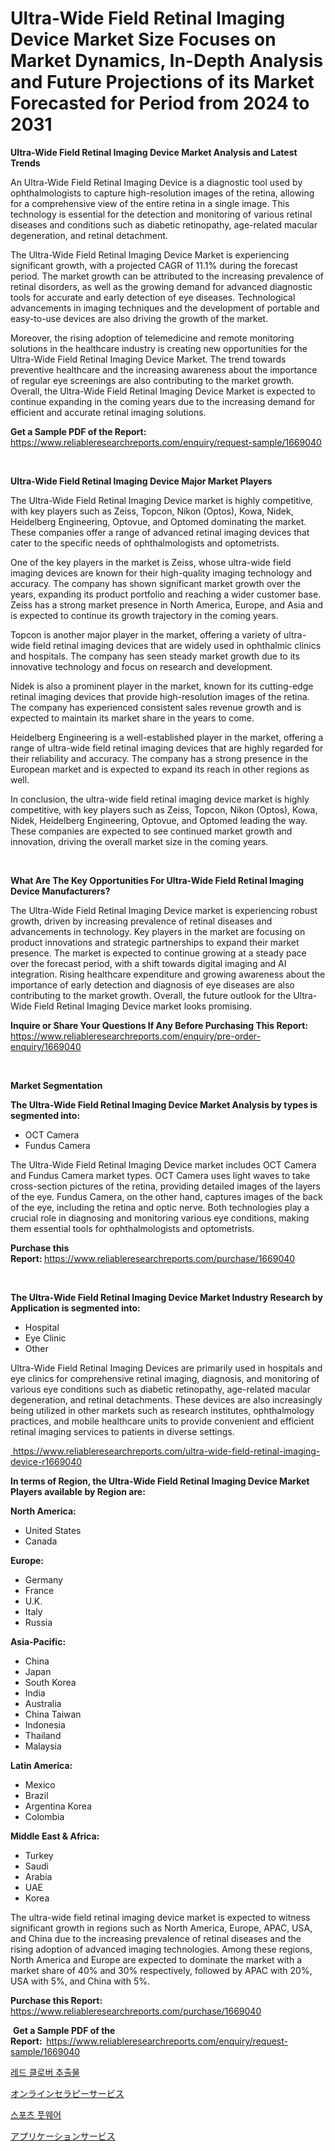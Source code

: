 <p><h1>Ultra-Wide Field Retinal Imaging Device Market Size Focuses on Market Dynamics, In-Depth Analysis and Future Projections of its Market Forecasted for Period from 2024 to 2031</h1></p><p><strong>Ultra-Wide Field Retinal Imaging Device Market Analysis and Latest Trends</strong></p>
<p><p>An Ultra-Wide Field Retinal Imaging Device is a diagnostic tool used by ophthalmologists to capture high-resolution images of the retina, allowing for a comprehensive view of the entire retina in a single image. This technology is essential for the detection and monitoring of various retinal diseases and conditions such as diabetic retinopathy, age-related macular degeneration, and retinal detachment.</p><p>The Ultra-Wide Field Retinal Imaging Device Market is experiencing significant growth, with a projected CAGR of 11.1% during the forecast period. The market growth can be attributed to the increasing prevalence of retinal disorders, as well as the growing demand for advanced diagnostic tools for accurate and early detection of eye diseases. Technological advancements in imaging techniques and the development of portable and easy-to-use devices are also driving the growth of the market.</p><p>Moreover, the rising adoption of telemedicine and remote monitoring solutions in the healthcare industry is creating new opportunities for the Ultra-Wide Field Retinal Imaging Device Market. The trend towards preventive healthcare and the increasing awareness about the importance of regular eye screenings are also contributing to the market growth. Overall, the Ultra-Wide Field Retinal Imaging Device Market is expected to continue expanding in the coming years due to the increasing demand for efficient and accurate retinal imaging solutions.</p></p>
<p><strong>Get a Sample PDF of the Report:&nbsp;</strong> <a href="https://www.reliableresearchreports.com/enquiry/request-sample/1669040">https://www.reliableresearchreports.com/enquiry/request-sample/1669040</a></p>
<p>&nbsp;</p>
<p><strong>Ultra-Wide Field Retinal Imaging Device Major Market Players</strong></p>
<p><p>The Ultra-Wide Field Retinal Imaging Device market is highly competitive, with key players such as Zeiss, Topcon, Nikon (Optos), Kowa, Nidek, Heidelberg Engineering, Optovue, and Optomed dominating the market. These companies offer a range of advanced retinal imaging devices that cater to the specific needs of ophthalmologists and optometrists.</p><p>One of the key players in the market is Zeiss, whose ultra-wide field imaging devices are known for their high-quality imaging technology and accuracy. The company has shown significant market growth over the years, expanding its product portfolio and reaching a wider customer base. Zeiss has a strong market presence in North America, Europe, and Asia and is expected to continue its growth trajectory in the coming years.</p><p>Topcon is another major player in the market, offering a variety of ultra-wide field retinal imaging devices that are widely used in ophthalmic clinics and hospitals. The company has seen steady market growth due to its innovative technology and focus on research and development.</p><p>Nidek is also a prominent player in the market, known for its cutting-edge retinal imaging devices that provide high-resolution images of the retina. The company has experienced consistent sales revenue growth and is expected to maintain its market share in the years to come.</p><p>Heidelberg Engineering is a well-established player in the market, offering a range of ultra-wide field retinal imaging devices that are highly regarded for their reliability and accuracy. The company has a strong presence in the European market and is expected to expand its reach in other regions as well.</p><p>In conclusion, the ultra-wide field retinal imaging device market is highly competitive, with key players such as Zeiss, Topcon, Nikon (Optos), Kowa, Nidek, Heidelberg Engineering, Optovue, and Optomed leading the way. These companies are expected to see continued market growth and innovation, driving the overall market size in the coming years.</p></p>
<p>&nbsp;</p>
<p><strong>What Are The Key Opportunities For Ultra-Wide Field Retinal Imaging Device Manufacturers?</strong></p>
<p><p>The Ultra-Wide Field Retinal Imaging Device market is experiencing robust growth, driven by increasing prevalence of retinal diseases and advancements in technology. Key players in the market are focusing on product innovations and strategic partnerships to expand their market presence. The market is expected to continue growing at a steady pace over the forecast period, with a shift towards digital imaging and AI integration. Rising healthcare expenditure and growing awareness about the importance of early detection and diagnosis of eye diseases are also contributing to the market growth. Overall, the future outlook for the Ultra-Wide Field Retinal Imaging Device market looks promising.</p></p>
<p><strong>Inquire or Share Your Questions If Any Before Purchasing This Report:</strong> <a href="https://www.reliableresearchreports.com/enquiry/pre-order-enquiry/1669040">https://www.reliableresearchreports.com/enquiry/pre-order-enquiry/1669040</a></p>
<p>&nbsp;</p>
<p><strong>Market Segmentation</strong></p>
<p><strong>The Ultra-Wide Field Retinal Imaging Device Market Analysis by types is segmented into:</strong></p>
<p><ul><li>OCT Camera</li><li>Fundus Camera</li></ul></p>
<p><p>The Ultra-Wide Field Retinal Imaging Device market includes OCT Camera and Fundus Camera market types. OCT Camera uses light waves to take cross-section pictures of the retina, providing detailed images of the layers of the eye. Fundus Camera, on the other hand, captures images of the back of the eye, including the retina and optic nerve. Both technologies play a crucial role in diagnosing and monitoring various eye conditions, making them essential tools for ophthalmologists and optometrists.</p></p>
<p><strong>Purchase this Report:&nbsp;</strong><a href="https://www.reliableresearchreports.com/purchase/1669040">https://www.reliableresearchreports.com/purchase/1669040</a></p>
<p>&nbsp;</p>
<p><strong>The Ultra-Wide Field Retinal Imaging Device Market Industry Research by Application is segmented into:</strong></p>
<p><ul><li>Hospital</li><li>Eye Clinic</li><li>Other</li></ul></p>
<p><p>Ultra-Wide Field Retinal Imaging Devices are primarily used in hospitals and eye clinics for comprehensive retinal imaging, diagnosis, and monitoring of various eye conditions such as diabetic retinopathy, age-related macular degeneration, and retinal detachments. These devices are also increasingly being utilized in other markets such as research institutes, ophthalmology practices, and mobile healthcare units to provide convenient and efficient retinal imaging services to patients in diverse settings.</p></p>
<p><a href="https://www.reliableresearchreports.com/ultra-wide-field-retinal-imaging-device-r1669040">&nbsp;https://www.reliableresearchreports.com/ultra-wide-field-retinal-imaging-device-r1669040</a></p>
<p><strong>In terms of Region, the Ultra-Wide Field Retinal Imaging Device Market Players available by Region are:</strong></p>
<p>
    <p> <strong> North America: </strong>
        <ul>
            <li>United States</li>
            <li>Canada</li>
        </ul>
        </p> 
    <p> <strong> Europe: </strong>
        <ul>
            <li>Germany</li>
            <li>France</li>
            <li>U.K.</li>
            <li>Italy</li>
            <li>Russia</li>
        </ul>
        </p> 
    <p> <strong> Asia-Pacific: </strong>
        <ul>
            <li>China</li>
            <li>Japan</li>
            <li>South Korea</li>
            <li>India</li>
            <li>Australia</li>
            <li>China Taiwan</li>
            <li>Indonesia</li>
            <li>Thailand</li>
            <li>Malaysia</li>
        </ul>
        </p> 
    <p> <strong> Latin America: </strong>
        <ul>
            <li>Mexico</li>
            <li>Brazil</li>
            <li>Argentina Korea</li>
            <li>Colombia</li>
        </ul>
        </p> 
    <p> <strong> Middle East & Africa: </strong>
        <ul>
            <li>Turkey</li>
            <li>Saudi</li>
            <li>Arabia</li>
            <li>UAE</li>
            <li>Korea</li>
        </ul>
    </p>
    </p>
<p><p>The ultra-wide field retinal imaging device market is expected to witness significant growth in regions such as North America, Europe, APAC, USA, and China due to the increasing prevalence of retinal diseases and the rising adoption of advanced imaging technologies. Among these regions, North America and Europe are expected to dominate the market with a market share of 40% and 30% respectively, followed by APAC with 20%, USA with 5%, and China with 5%.</p></p>
<p><strong>Purchase this Report: </strong><a href="https://www.reliableresearchreports.com/purchase/1669040">https://www.reliableresearchreports.com/purchase/1669040</a></p>
<p>&nbsp;<strong>Get a Sample PDF of the Report:&nbsp;&nbsp;</strong><a href="https://www.reliableresearchreports.com/enquiry/request-sample/1669040">https://www.reliableresearchreports.com/enquiry/request-sample/1669040</a></p>
<p><strong></strong></p>
<p><p><a href="https://medium.com/@kavonhansen15/%EC%A0%81-%ED%81%B4%EB%A1%9C%EB%B2%84-%EC%B6%94%EC%B6%9C%EB%AC%BC-%EC%8B%9C%EC%9E%A5-%EB%B3%B4%EA%B3%A0%EC%84%9C%EB%8A%94-%EC%9D%B4-%EC%8B%9C%EC%9E%A5%EC%9D%98-%EC%B5%9C%EC%8B%A0-%ED%8A%B8%EB%9E%9C%EB%93%9C%EC%99%80-%EC%84%B1%EC%9E%A5-%EA%B8%B0%ED%9A%8C%EB%A5%BC-%EB%B0%9D%ED%98%80%EB%83%85%EB%8B%88%EB%8B%A4-805357fea8a7">레드 클로버 추출물</a></p><p><a href="https://medium.com/@lauriank/%E3%82%AA%E3%83%B3%E3%83%A9%E3%82%A4%E3%83%B3%E3%82%BB%E3%83%A9%E3%83%94%E3%83%BC%E6%A5%AD%E7%95%8C%E3%81%AE%E5%88%86%E6%9E%90-%E3%81%9D%E3%81%AEcagr-%E5%B8%82%E5%A0%B4%E3%82%BB%E3%82%B0%E3%83%A1%E3%83%B3%E3%83%86%E3%83%BC%E3%82%B7%E3%83%A7%E3%83%B3-%E3%81%8A%E3%82%88%E3%81%B3%E4%B8%96%E7%95%8C%E7%9A%84%E3%81%AA%E7%94%A3%E6%A5%AD%E6%A6%82%E8%A6%81-d4d166bbc008">オンラインセラピーサービス</a></p><p><a href="https://medium.com/@bennyuigleyjks/%EC%8A%A4%ED%8F%AC%EC%B8%A0-%EC%8B%A0%EB%B0%9C-%EC%8B%9C%EC%9E%A5-%EC%A0%90%EC%9C%A0%EC%9C%A8-%EB%B3%80%ED%99%94-%EB%B0%8F-%EC%8B%9C%EC%9E%A5-%EC%84%B1%EC%9E%A5-%ED%8A%B8%EB%A0%8C%EB%93%9C-2024-2031%EB%85%84-bf26aa0a7313">스포츠 풋웨어</a></p><p><a href="https://medium.com/@dominicalsop1/%E3%82%A2%E3%83%97%E3%83%AA%E3%82%B1%E3%83%BC%E3%82%B7%E3%83%A7%E3%83%B3%E3%82%B5%E3%83%BC%E3%83%93%E3%82%B9%E3%81%AE%E5%B8%82%E5%A0%B4%E5%8B%95%E5%90%91-%E6%88%90%E9%95%B7-2024%E5%B9%B4%E3%81%8B%E3%82%892031%E5%B9%B4%E3%81%BE%E3%81%A7%E3%81%AE%E4%BA%88%E6%B8%AC-0b9311d60ca7">アプリケーションサービス</a></p></p>